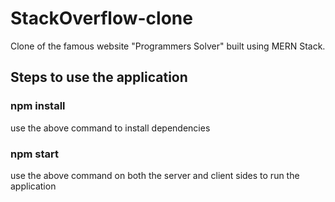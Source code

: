 # StackOverflow-clone
Clone of the famous website "Programmers Solver" built using MERN Stack.

## Steps to use the application

### npm install
use the above command to install dependencies

### npm start
use the above command on both the server and client sides to run the application
